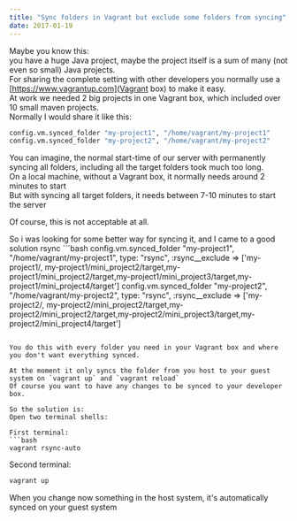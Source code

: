 ```yaml
---
title: "Sync folders in Vagrant but exclude some folders from syncing"
date: 2017-01-19
---
```


Maybe you know this:     
you have a huge Java project, maybe the project itself is a sum of many (not even so small) Java projects.     
For sharing the complete setting with other developers you normally use a [https://www.vagrantup.com](Vagrant box) to make it easy.    
At work we needed 2 big projects in one Vagrant box, which included over 10 small maven projects.   
Normally I would share it like this:
```bash
config.vm.synced_folder "my-project1", "/home/vagrant/my-project1" 
config.vm.synced_folder "my-project2", "/home/vagrant/my-project2"
```
You can imagine, the normal start-time of our server with permanently syncing all folders, including all the target folders took much too long.     
On a local machine, without a Vagrant box, it normally needs around 2 minutes to start      
But with syncing all target folders, it needs between 7-10 minutes to start the server     

Of course, this is not acceptable at all.    

So i was looking for some better way for syncing it, and I came to a good solution rsync
´´´bash
config.vm.synced_folder "my-project1", "/home/vagrant/my-project1", type: "rsync", :rsync__exclude => ['my-project1/, my-project1/mini_project2/target,my-project1/mini_project2/target,my-project1/mini_project3/target,my-project1/mini_project4/target']
config.vm.synced_folder "my-project2", "/home/vagrant/my-project2", type: "rsync", :rsync__exclude => ['my-project2/, my-project2/mini_project2/target,my-project2/mini_project2/target,my-project2/mini_project3/target,my-project2/mini_project4/target']
```

You do this with every folder you need in your Vagrant box and where you don't want everything synced.

At the moment it only syncs the folder from you host to your guest system on `vagrant up` and `vagrant reload`    
Of course you want to have any changes to be synced to your developer box.     
 
So the solution is:     
Open two terminal shells:     

First terminal:
```bash
vagrant rsync-auto
```

Second terminal:
```bash
vagrant up
```

When you change now something in the host system, it's automatically synced on your guest system
